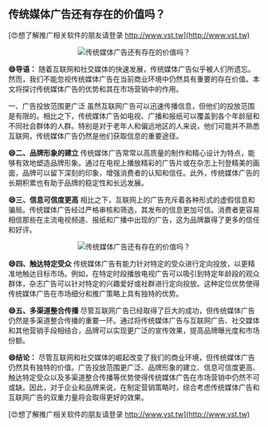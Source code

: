 ## **传统媒体广告还有存在的价值吗？**

[😍想了解推广相关软件的朋友请登录 http://www.vst.tw](http://www.vst.tw)

 <center><img src="https://vst.tw/MP4/tuiguang/png/8.png" alt="传统媒体广告还有存在的价值吗？"></center>

**😄导语：**
随着互联网和社交媒体的快速发展，传统媒体广告似乎被人们所遗忘。然而，我们不能忽视传统媒体广告在当前商业环境中仍然具有重要的存在价值。本文将探讨传统媒体广告的优势和其在市场营销中的作用。

一、广告投放范围更广泛
虽然互联网广告可以迅速传播信息，但他们的投放范围是有限的。相比之下，传统媒体广告如电视、广播和报纸可以覆盖到各个年龄层和不同社会群体的人群。特别是对于老年人和偏远地区的人来说，他们可能并不熟悉互联网，传统媒体广告仍然是他们获取信息的重要途径。

**😄二、品牌形象的建立**
传统媒体广告常常以高质量的制作和精心设计为特点，能够有效地塑造品牌形象。通过在电视上播放精彩的广告片或在杂志上刊登精美的画面，品牌可以留下深刻的印象，增强消费者的认知和信任。此外，传统媒体广告的长期积累也有助于品牌的稳定性和长远发展。

**😄三、信息可信度更高**
相比之下，互联网上的广告充斥着各种形式的虚假信息和骗局。传统媒体广告经过严格审核和筛选，其发布的信息更加可信。消费者更容易相信那些在主流电视频道、报纸和广播中出现的广告，这为品牌赢得了更多的信任和好评。

 <center><img src="https://vst.tw/MP4/tuiguang/png/7.png" alt="传统媒体广告还有存在的价值吗？"></center>

**😄四、触达特定受众**
传统媒体广告有能力针对特定的受众进行定向投放，以更精准地触达目标市场。例如，在特定时段播放电视广告可以吸引到特定年龄段的观众群体，杂志广告可以针对特定的兴趣爱好或社群进行定向投放。这种定位优势使得传统媒体广告在市场细分和推广策略上具有独特的优势。

**😄五、多渠道整合传播**
尽管互联网广告已经取得了巨大的成功，但传统媒体广告仍然是多渠道整合传播的重要一环。通过将传统媒体广告与互联网广告、社交媒体和其他营销手段相结合，品牌可以实现更广泛的宣传效果，提高品牌曝光度和市场份额。

**😄结论：**
尽管互联网和社交媒体的崛起改变了我们的商业环境，但传统媒体广告仍然具有独特的价值。广告投放范围更广泛、品牌形象的建立、信息可信度更高、触达特定受众以及多渠道整合传播等优势使得传统媒体广告在市场营销中仍然不可或缺。因此，对于企业和品牌来说，在制定营销策略时，综合考虑传统媒体广告和互联网广告的双重力量将会取得更好的效果。

[😍想了解推广相关软件的朋友请登录 http://www.vst.tw](http://www.vst.tw)



